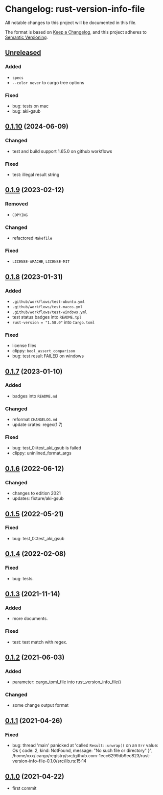 # Changelog: rust-version-info-file

All notable changes to this project will be documented in this file.

The format is based on [Keep a Changelog](https://keepachangelog.com/en/1.0.0/),
and this project adheres to [Semantic Versioning](https://semver.org/spec/v2.0.0.html).

## [Unreleased]
### Added
* `specs`
* `--color never` to cargo tree options

### Fixed
* bug: tests on mac
* bug: aki-gsub


## [0.1.10] (2024-06-09)
### Changed
* test and build support 1.65.0 on github workflows

### Fixed
* test: illegal result string

## [0.1.9] (2023-02-12)
### Removed
* `COPYING`

### Changed
* refactored `Makefile`

### Fixed
* `LICENSE-APACHE`, `LICENSE-MIT`

## [0.1.8] (2023-01-31)
### Added
* `.github/workflows/test-ubuntu.yml`
* `.github/workflows/test-macos.yml`
* `.github/workflows/test-windows.yml`
* test status badges into `README.tpl`
* `rust-version = "1.58.0"` into `Cargo.toml`

### Fixed
* license files
* clippy: `bool_assert_comparison`
* bug: test result FAILED on windows

## [0.1.7] (2023-01-10)
### Added
* badges into `README.md`

### Changed
* reformat `CHANGELOG.md`
* update crates: regex(1.7)

### Fixed
* bug: test_0::test_aki_gsub is failed
* clippy: uninlined_format_args

## [0.1.6] (2022-06-12)
### Changed
* changes to edition 2021
* updates: fixture/aki-gsub

## [0.1.5] (2022-05-21)
### Fixed
* bug: test_0::test_aki_gsub

## [0.1.4] (2022-02-08)
### Fixed
* bug: tests.

## [0.1.3] (2021-11-14)
### Added
* more documents.

### Fixed
* test: test match with regex.

## [0.1.2] (2021-06-03)
### Added
* parameter: cargo_toml_file into rust_version_info_file()

### Changed
* some change output format

## [0.1.1] (2021-04-26)
### Fixed
* bug: thread 'main' panicked at 'called `Result::unwrap()` on an `Err` value: Os { code: 2, kind: NotFound, message: "No such file or directory" }', /home/xxx/.cargo/registry/src/github.com-1ecc6299db9ec823/rust-version-info-file-0.1.0/src/lib.rs:15:14

## [0.1.0] (2021-04-22)
* first commit

[Unreleased]: https://github.com/aki-akaguma/rust-version-info-file/compare/v0.1.10..HEAD
[0.1.10]: https://github.com/aki-akaguma/rust-version-info-file/compare/v0.1.9..v0.1.10
[0.1.9]: https://github.com/aki-akaguma/rust-version-info-file/compare/v0.1.8..v0.1.9
[0.1.8]: https://github.com/aki-akaguma/rust-version-info-file/compare/v0.1.7..v0.1.8
[0.1.7]: https://github.com/aki-akaguma/rust-version-info-file/compare/v0.1.6..v0.1.7
[0.1.6]: https://github.com/aki-akaguma/rust-version-info-file/compare/v0.1.5..v0.1.6
[0.1.5]: https://github.com/aki-akaguma/rust-version-info-file/compare/v0.1.4..v0.1.5
[0.1.4]: https://github.com/aki-akaguma/rust-version-info-file/compare/v0.1.3..v0.1.4
[0.1.3]: https://github.com/aki-akaguma/rust-version-info-file/compare/v0.1.2..v0.1.3
[0.1.2]: https://github.com/aki-akaguma/rust-version-info-file/compare/v0.1.1..v0.1.2
[0.1.1]: https://github.com/aki-akaguma/rust-version-info-file/compare/v0.1.0..v0.1.1
[0.1.0]: https://github.com/aki-akaguma/rust-version-info-file/releases/tag/v0.1.0
